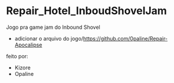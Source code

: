 # Repair_Hotel_InboudShovelJam
Jogo pra game jam do Inbound Shovel

- adicionar o arquivo do jogo/https://github.com/0paline/Repair-Apocalipse



feito por:
- Kizore
- Opaline
